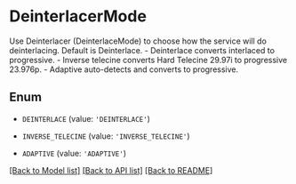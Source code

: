 # DeinterlacerMode

Use Deinterlacer (DeinterlaceMode) to choose how the service will do deinterlacing. Default is Deinterlace. - Deinterlace converts interlaced to progressive. - Inverse telecine converts Hard Telecine 29.97i to progressive 23.976p. - Adaptive auto-detects and converts to progressive.

## Enum

* `DEINTERLACE` (value: `'DEINTERLACE'`)

* `INVERSE_TELECINE` (value: `'INVERSE_TELECINE'`)

* `ADAPTIVE` (value: `'ADAPTIVE'`)

[[Back to Model list]](../README.md#documentation-for-models) [[Back to API list]](../README.md#documentation-for-api-endpoints) [[Back to README]](../README.md)


